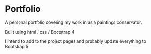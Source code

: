 # Portfolio

A personal portfolio covering my work in as a paintings conservator.

Built using html / css / Bootstrap 4

I intend to add to the project pages and probably update everything to Bootstrap 5
